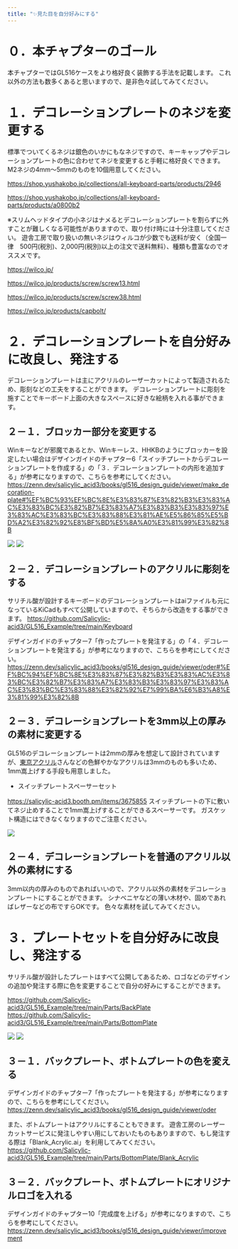 ```yaml
---
title: "✨見た目を自分好みにする"
---
```


# ０．本チャプターのゴール

本チャプターではGL516ケースをより格好良く装飾する手法を記載します。
これ以外の方法も数多くあると思いますので、是非色々試してみてください。

# １．デコレーションプレートのネジを変更する

標準でついてくるネジは銀色のいかにもなネジですので、キーキャップやデコレーションプレートの色に合わせてネジを変更すると手軽に格好良くできます。
M2ネジの4mm～5mmのものを10個用意してください。

https://shop.yushakobo.jp/collections/all-keyboard-parts/products/2946

https://shop.yushakobo.jp/collections/all-keyboard-parts/products/a0800b2

※スリムヘッドタイプの小ネジはナメるとデコレーションプレートを割らずに外すことが難しくなる可能性がありますので、取り付け時には十分注意してください。
遊舎工房で取り扱いの無いネジはウィルコが少数でも送料が安く（全国一律　500円(税別)、2,000円(税別)以上の注文で送料無料）、種類も豊富なのでオススメです。

https://wilco.jp/

https://wilco.jp/products/screw/screw13.html

https://wilco.jp/products/screw/screw38.html

https://wilco.jp/products/capbolt/

# ２．デコレーションプレートを自分好みに改良し、発注する

デコレーションプレートは主にアクリルのレーザーカットによって製造されるため、彫刻などの工夫をすることができます。
デコレーションプレートに彫刻を施すことでキーボード上面の大きなスペースに好きな絵柄を入れる事ができます。

## ２－１．ブロッカー部分を変更する

Winキーなどが邪魔であるとか、Winキーレス、HHKBのようにブロッカーを設定したい場合はデザインガイドのチャプター6「スイッチプレートからデコレーションプレートを作成する」の「３．デコレーションプレートの内形を追加する」が参考になりますので、こちらを参考にしてください。
https://zenn.dev/salicylic_acid3/books/gl516_design_guide/viewer/make_decoration-plate#%EF%BC%93%EF%BC%8E%E3%83%87%E3%82%B3%E3%83%AC%E3%83%BC%E3%82%B7%E3%83%A7%E3%83%B3%E3%83%97%E3%83%AC%E3%83%BC%E3%83%88%E3%81%AE%E5%86%85%E5%BD%A2%E3%82%92%E8%BF%BD%E5%8A%A0%E3%81%99%E3%82%8B

![](/images/gl516customize/4-2_decorationl-1.jpg)
![](/images/gl516customize/4-2_decorationl-2.png)

## ２－２．デコレーションプレートのアクリルに彫刻をする

サリチル酸が設計するキーボードのデコレーションプレートはaiファイルも元になっているKiCadもすべて公開していますので、そちらから改造をする事ができます。
https://github.com/Salicylic-acid3/GL516_Example/tree/main/Keyboard

デザインガイドのチャプター7「作ったプレートを発注する」の「４．デコレーションプレートを発注する」が参考になりますので、こちらを参考にしてください。
https://zenn.dev/salicylic_acid3/books/gl516_design_guide/viewer/oder#%EF%BC%94%EF%BC%8E%E3%83%87%E3%82%B3%E3%83%AC%E3%83%BC%E3%82%B7%E3%83%A7%E3%83%B3%E3%83%97%E3%83%AC%E3%83%BC%E3%83%88%E3%82%92%E7%99%BA%E6%B3%A8%E3%81%99%E3%82%8B

## ２－３．デコレーションプレートを3mm以上の厚みの素材に変更する

GL516のデコレーションプレートは2mmの厚みを想定して設計されていますが、[東京アクリル](https://www.tokyoacryl.miyukiacryl.tokyo/onlinestore)さんなどの色鮮やかなアクリルは3mmのものも多いため、1mm嵩上げする手段も用意しました。

- スイッチプレートスペーサーセット

https://salicylic-acid3.booth.pm/items/3675855
スイッチプレートの下に敷いてネジ止めすることで1mm嵩上げすることができるスペーサーです。
ガスケット構造にはできなくなりますのでご注意ください。

![](/images/gl516customize/4-2_decorationl-3.jpg)

## ２－４．デコレーションプレートを普通のアクリル以外の素材にする

3mm以内の厚みのものであればいいので、アクリル以外の素材をデコレーションプレートにすることができます。
シナベニヤなどの薄い木材や、固めであればレザーなどの布ですらOKです。
色々な素材を試してみてください。

# ３．プレートセットを自分好みに改良し、発注する

サリチル酸が設計したプレートはすべて公開してあるため、ロゴなどのデザインの追加や発注する際に色を変更することで自分の好みにすることができます。

https://github.com/Salicylic-acid3/GL516_Example/tree/main/Parts/BackPlate
https://github.com/Salicylic-acid3/GL516_Example/tree/main/Parts/BottomPlate

![](/images/gl516customize/4-3_decorationl-4.jpg)
![](/images/gl516customize/4-3_decorationl-5.jpg)

## ３－１．バックプレート、ボトムプレートの色を変える

デザインガイドのチャプター7「作ったプレートを発注する」が参考になりますので、こちらを参考にしてください。
https://zenn.dev/salicylic_acid3/books/gl516_design_guide/viewer/oder

また、ボトムプレートはアクリルにすることもできます。
遊舎工房のレーザーカットサービスに発注しやすい用にしておいたものもありますので、もし発注する際は「Blank_Acrylic.ai」を利用してみてください。
https://github.com/Salicylic-acid3/GL516_Example/tree/main/Parts/BottomPlate/Blank_Acrylic

## ３－２．バックプレート、ボトムプレートにオリジナルロゴを入れる

デザインガイドのチャプター10「完成度を上げる」が参考になりますので、こちらを参考にしてください。
https://zenn.dev/salicylic_acid3/books/gl516_design_guide/viewer/improvement


